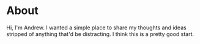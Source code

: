 # About

Hi, I'm Andrew. I wanted a simple place to share my thoughts and ideas stripped of anything that'd be distracting. I think this is a pretty good start.

